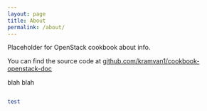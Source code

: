 ```yaml
---
layout: page
title: About
permalink: /about/
---
```


Placeholder for OpenStack cookbook about info.

You can find the source code at [github.com/kramvan1/cookbook-openstack-doc](https://github.com/kramvan1/cookbook-openstack-doc)

blah blah

```ruby

test

```
